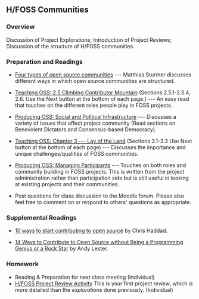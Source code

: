 ## H/FOSS Communities

### Overview

Discussion of Project Explorations; Introduction of Project Reviews; Discussion of the structure of H/FOSS communities.

### Preparation and Readings

- [Four types of open source communities](https://opensource.com/business/13/6/four-types-organizational-structures-within-open-source-communities) --- Matthias Sturmer discusses different ways in which open source communities are structured.

- [Teaching OSS: 2.5 Climbing Contributor Mountain](https://quaid.fedorapeople.org/TOS/Practical_Open_Source_Software_Exploration/html/sn-Introduction_to_Free_and_Open_Source_Software-Climbing_Contributor_Mountain.html) (Sections 2.5.1-2.5.4, 2.6. Use the Next button at the bottom of each page.) --- An easy read that touches on the different roles people play in FOSS projects.

- [Producing OSS: Social and Political Infrastructure](http://producingoss.com/en/social-infrastructure.html) --- Discusses a variety of issues that affect project community (Read sections on Benevolent Dictators and Consensus-based Democracy).

- [Teaching OSS: Chapter 3 --- Lay of the Land](https://quaid.fedorapeople.org/TOS/Practical_Open_Source_Software_Exploration/html/ch-Lay_of_the_Land.html) (Sections 3.1-3.3 Use Next button at the bottom of each page) --- Discusses the importance and unique challenges/qualities of FOSS communities.

- [Producing OSS: Managing Participants](http://producingoss.com/en/managing-participants.html) --- Touches on both roles and community building in FOSS projects. This is written from the project administration rather than participation side but is still useful in looking at existing projects and their communities.

- Post questions for class discussion to the Moodle forum. Please also feel free to comment on or respond to others' questions as appropriate.

### Supplemental Readings

- [10 ways to start contributing to open source](https://opensource.com/life/13/4/ten-ways-participate-open-source) by Chris Haddad.
<!-- - [The Beginner's Guide to Contributing to Open Source Projects](https://blog.newrelic.com/2014/05/05/open-source_gettingstarted/) by Andy Lester.-->
<!-- - [7 Things That Make a Great Open Source Contribution](https://blog.newrelic.com/2014/11/05/open-source-contribution/) by Andy Lester. -->
- [14 Ways to Contribute to Open Source without Being a Programming Genius or a Rock Star](https://smartbear.com/blog/test-and-monitor/14-ways-to-contribute-to-open-source-without-being/) by Andy Lester.
<!-- - [The 8 Essential Traits of a Great Open Source Contributor](https://blog.newrelic.com/2014/10/21/open-source-contributors/) by Andy Lester. -->


### Homework

- Reading & Preparation for next class meeting (Individual)
- [H/FOSS Project Review Activity](04-projectReview.md) This is your
  first project *review*, which is more detailed than the
  *explorations* done previously. (Individual)
